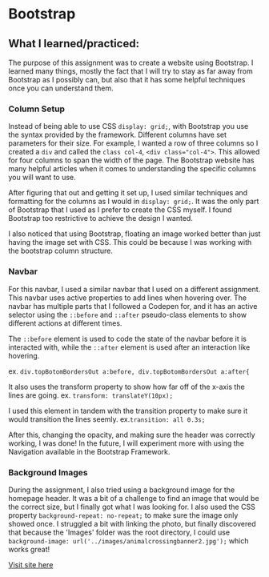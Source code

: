 # Bootstrap
## What I learned/practiced: 
The purpose of this assignment was to create a website using Bootstrap. I learned many things, mostly the fact that I will try to stay as far away from Bootstrap as I possibly can, but also that it has some helpful techniques once you can understand them.

### Column Setup
Instead of being able to use CSS ```display: grid;```, with Bootstrap you use the syntax provided by the framework. Different columns have set parameters for their size. For example, I wanted a row of three columns so I created a ```div``` and called the ```class col-4```, ```<div class="col-4">```. This allowed for four columns to span the width of the page. The Bootstrap website has many helpful articles when it comes to understanding the specific columns you will want to use.

After figuring that out and getting it set up, I used similar techniques and formatting for the columns as I would in ```display: grid;```. It was the only part of Bootstrap that I used as I prefer to create the CSS myself. I found Bootstrap too restrictive to achieve the design I wanted.

I also noticed that using Bootstrap, floating an image worked better than just having the image set with CSS. This could be because I was working with the bootstrap column structure. 

### Navbar
For this navbar, I used a similar navbar that I used on a different assignment. This navbar uses active properties to add lines when hovering over. The navbar has multiple parts that I followed a Codepen for, and it has an active selector using the ```::before``` and ```::after``` pseudo-class elements to show different actions at different times. 

The ```::before``` element is used to code the state of the navbar before it is interacted with, while the ```::after``` element is used after an interaction like hovering. 

ex. ```div.topBotomBordersOut a:before, div.topBotomBordersOut a:after{```

It also uses the transform property to show how far off of the x-axis the lines are going. 
ex. ```transform: translateY(10px);``` 

I used this element in tandem with the transition property to make sure it would transition the lines seemly.
ex.```transition: all 0.3s;```

After this, changing the opacity, and making sure the header was correctly working, I was done!  In the future, I will experiment more with using the Navigation available in the Bootstrap Framework.

### Background Images
During the assignment, I also tried using a background image for the homepage header. It was a bit of a challenge to find an image that would be the correct size, but I finally got what I was looking for. I also used the CSS property ```background-repeat: no-repeat;``` to make sure the image only showed once. I struggled a bit with linking the photo, but finally discovered that because the  'Images' folder was the root directory, I could use ```background-image: url('../images/animalcrossingbanner2.jpg');``` which works great!

[Visit site here](https://giaviolini.github.io/Learning-Bootstrap/)
